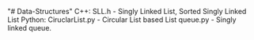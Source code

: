 "# Data-Structures" 
C++:
  SLL.h - Singly Linked List, Sorted Singly Linked List
Python:
  CiruclarList.py - Circular List based List
  queue.py - Singly linked queue.
